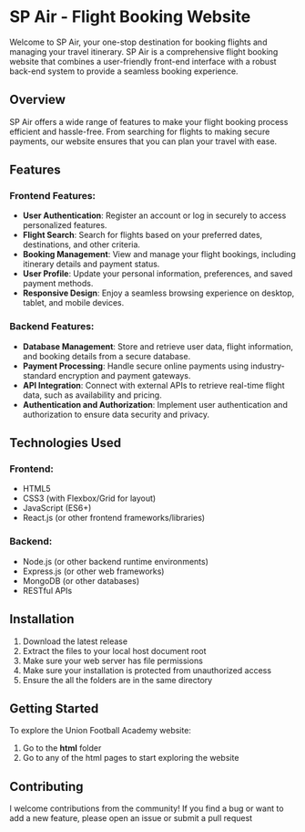 # SP Air - Flight Booking Website

Welcome to SP Air, your one-stop destination for booking flights and managing your travel itinerary. SP Air is a comprehensive flight booking website that combines a user-friendly front-end interface with a robust back-end system to provide a seamless booking experience.

## Overview

SP Air offers a wide range of features to make your flight booking process efficient and hassle-free. From searching for flights to making secure payments, our website ensures that you can plan your travel with ease.

## Features

### Frontend Features:
- **User Authentication**: Register an account or log in securely to access personalized features.
- **Flight Search**: Search for flights based on your preferred dates, destinations, and other criteria.
- **Booking Management**: View and manage your flight bookings, including itinerary details and payment status.
- **User Profile**: Update your personal information, preferences, and saved payment methods.
- **Responsive Design**: Enjoy a seamless browsing experience on desktop, tablet, and mobile devices.

### Backend Features:
- **Database Management**: Store and retrieve user data, flight information, and booking details from a secure database.
- **Payment Processing**: Handle secure online payments using industry-standard encryption and payment gateways.
- **API Integration**: Connect with external APIs to retrieve real-time flight data, such as availability and pricing.
- **Authentication and Authorization**: Implement user authentication and authorization to ensure data security and privacy.

## Technologies Used

### Frontend:
- HTML5
- CSS3 (with Flexbox/Grid for layout)
- JavaScript (ES6+)
- React.js (or other frontend frameworks/libraries)

### Backend:
- Node.js (or other backend runtime environments)
- Express.js (or other web frameworks)
- MongoDB (or other databases)
- RESTful APIs

## Installation

1. Download the latest release
2. Extract the files to your local host document root
3. Make sure your web server has file permissions
4. Make sure your installation is protected from unauthorized access
5. Ensure the all the folders are in the same directory

## Getting Started

To explore the Union Football Academy website:

1. Go to the **html** folder
2. Go to any of the html pages to start exploring the website

## Contributing
I welcome contributions from the community! If you find a bug or want to add a new feature, please open an issue or submit a pull request

